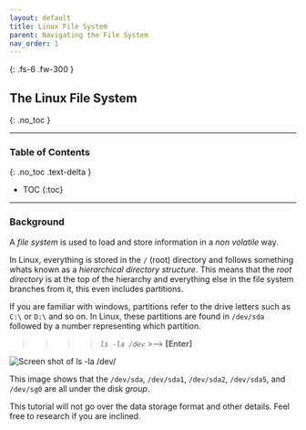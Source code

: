 ```yaml
---
layout: default
title: Linux File System
parent: Navigating the File System
nav_order: 1
---
```


{: .fs-6 .fw-300 }

## The Linux File System
{: .no_toc }

---

### Table of Contents
{: .no_toc .text-delta }
* TOC
{:toc}

---

### Background

A _file system_ is used to load and store information in a _non volatile_ way.

In Linux, everything is stored in the `/` (root) directory and follows something whats known as a _hierarchical directory structure_. This means that the _root directory_ is at the top of the hierarchy and everything else in the file system branches from it, this even includes partitions.

If you are familiar with windows, partitions refer to the drive letters such as `C:\` or `D:\` and so on. In Linux, these partitions are found in `/dev/sda` followed by a number representing which partition.

>> >> *`ls -la /dev`*  >-->  **[Enter]**

![Screen shot of ls -la /dev/](https://github.com/dl90/linux-basics/blob/gh-pages/docs/images/navigation/file_system/sda.png?raw=true "/dev")

This image shows that the `/dev/sda`, `/dev/sda1`, `/dev/sda2`, `/dev/sda5`, and `/dev/sg0` are all under the disk _group_.

This tutorial will not go over the data storage format and other details. Feel free to research if you are inclined.